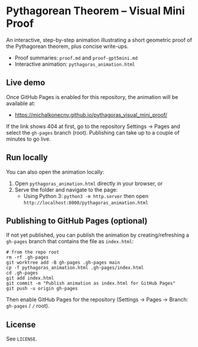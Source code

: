 # Pythagorean Theorem – Visual Mini Proof

An interactive, step-by-step animation illustrating a short geometric proof of the Pythagorean theorem, plus concise write-ups.

- Proof summaries: `proof.md` and `proof-gpt5mini.md`
- Interactive animation: `pythagoras_animation.html`

## Live demo

Once GitHub Pages is enabled for this repository, the animation will be available at:

- https://michalkonecny.github.io/pythagoras_visual_mini_proof/

If the link shows 404 at first, go to the repository Settings → Pages and select the `gh-pages` branch (root). Publishing can take up to a couple of minutes to go live.

## Run locally

You can also open the animation locally:

1. Open `pythagoras_animation.html` directly in your browser, or
2. Serve the folder and navigate to the page:
   - Using Python 3: `python3 -m http.server` then open `http://localhost:8000/pythagoras_animation.html`

## Publishing to GitHub Pages (optional)

If not yet published, you can publish the animation by creating/refreshing a `gh-pages` branch that contains the file as `index.html`:

```
# from the repo root
rm -rf .gh-pages
git worktree add -B gh-pages .gh-pages main
cp -f pythagoras_animation.html .gh-pages/index.html
cd .gh-pages
git add index.html
git commit -m "Publish animation as index.html for GitHub Pages"
git push -u origin gh-pages
```

Then enable GitHub Pages for the repository (Settings → Pages → Branch: `gh-pages` / `/` root).

## License

See `LICENSE`.
